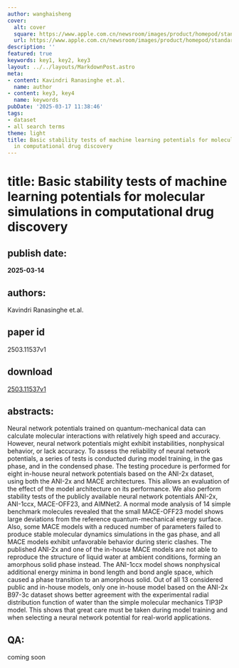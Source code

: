 ```yaml
---
author: wanghaisheng
cover:
  alt: cover
  square: https://www.apple.com.cn/newsroom/images/product/homepod/standard/Apple-HomePod-hero-230118_big.jpg.large_2x.jpg
  url: https://www.apple.com.cn/newsroom/images/product/homepod/standard/Apple-HomePod-hero-230118_big.jpg.large_2x.jpg
description: ''
featured: true
keywords: key1, key2, key3
layout: ../../layouts/MarkdownPost.astro
meta:
- content: Kavindri Ranasinghe et.al.
  name: author
- content: key3, key4
  name: keywords
pubDate: '2025-03-17 11:38:46'
tags:
- dataset
- all search terms
theme: light
title: Basic stability tests of machine learning potentials for molecular simulations
  in computational drug discovery
---
```


# title: Basic stability tests of machine learning potentials for molecular simulations in computational drug discovery 
## publish date: 
**2025-03-14** 
## authors: 
  Kavindri Ranasinghe et.al. 
## paper id
2503.11537v1
## download
[2503.11537v1](http://arxiv.org/abs/2503.11537v1)
## abstracts:
Neural network potentials trained on quantum-mechanical data can calculate molecular interactions with relatively high speed and accuracy. However, neural network potentials might exhibit instabilities, nonphysical behavior, or lack accuracy. To assess the reliability of neural network potentials, a series of tests is conducted during model training, in the gas phase, and in the condensed phase. The testing procedure is performed for eight in-house neural network potentials based on the ANI-2x dataset, using both the ANI-2x and MACE architectures. This allows an evaluation of the effect of the model architecture on its performance. We also perform stability tests of the publicly available neural network potentials ANI-2x, ANI-1ccx, MACE-OFF23, and AIMNet2. A normal mode analysis of 14 simple benchmark molecules revealed that the small MACE-OFF23 model shows large deviations from the reference quantum-mechanical energy surface. Also, some MACE models with a reduced number of parameters failed to produce stable molecular dynamics simulations in the gas phase, and all MACE models exhibit unfavorable behavior during steric clashes. The published ANI-2x and one of the in-house MACE models are not able to reproduce the structure of liquid water at ambient conditions, forming an amorphous solid phase instead. The ANI-1ccx model shows nonphysical additional energy minima in bond length and bond angle space, which caused a phase transition to an amorphous solid. Out of all 13 considered public and in-house models, only one in-house model based on the ANI-2x B97-3c dataset shows better agreement with the experimental radial distribution function of water than the simple molecular mechanics TIP3P model. This shows that great care must be taken during model training and when selecting a neural network potential for real-world applications.
## QA:
coming soon
